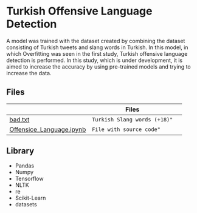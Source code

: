 # Turkish Offensive Language Detection

A model was trained with the dataset created by combining the dataset consisting of Turkish tweets and slang words in Turkish. In this model, in which Overfitting was seen in the first study, Turkish offensive language detection is performed. In this study, which is under development, it is aimed to increase the accuracy by using pre-trained models and trying to increase the data.

## Files


|                |Files|                         |
|----------------|-------------------------------|-----------------------------|
|[bad.txt](https://github.com/Onurryilmazz/Turkish_offensive_language/blob/main/bad.txt "bad.txt")|`Turkish Slang words (+18)"`                     
|[Offensice_Language.ipynb](https://github.com/Onurryilmazz/Turkish_offensive_language/blob/main/Offensice_Language.ipynb "Offensice_Language.ipynb")         |`File with source code"` 

## Library
- Pandas
- Numpy
- Tensorflow
- NLTK
- re
- Scikit-Learn
- datasets
